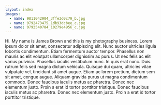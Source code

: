 ```yaml
---
layout: index
images:
  - name: 9811042904_3ffe3d0c79_b.jpg
  - name: 9792473475_1db93dcbee_c.jpg
  - name: 9792540784_10279e4956_c.jpg
---
```

Hi. My name is James Brown and this is my photography business. Lorem ipsum dolor sit amet, consectetur adipiscing elit. Nunc auctor ultricies ligula lobortis condimentum. Etiam fermentum auctor tempor. Phasellus non mauris ac elit volutpat ullamcorper dignissim ac purus. Ut nec felis ac elit varius pulvinar. Phasellus iaculis vestibulum nunc. In quis erat nunc. Duis rutrum felis sed magna dictum vehicula. Quisque dui quam, ultricies vitae vulputate vel, tincidunt sit amet augue. Etiam ac lorem pretium, dictum sem sit amet, congue augue. Aliquam gravida purus ut magna condimentum commodo. Donec faucibus iaculis metus ac pharetra. Donec nec elementum justo. Proin a erat id tortor porttitor tristique. Donec faucibus iaculis metus ac pharetra. Donec nec elementum justo. Proin a erat id tortor porttitor tristique.